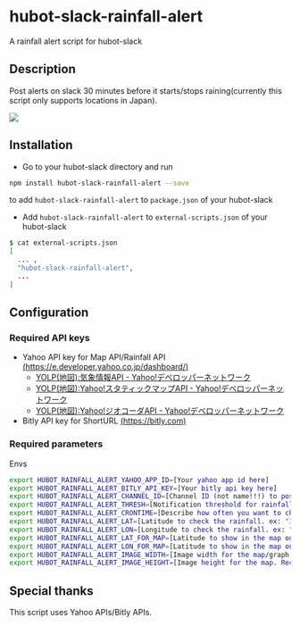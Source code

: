 # hubot-slack-rainfall-alert
A rainfall alert script for hubot-slack

## Description
Post alerts on slack 30 minutes before it starts/stops raining(currently this script only supports locations in Japan).

![](https://github.com/takashyx/hubot-slack-rainfall-alert/wiki/images/preview.png)

## Installation

- Go to your hubot-slack directory and run

```bash
npm install hubot-slack-rainfall-alert --save
```

to add `hubot-slack-rainfall-alert` to `package.json` of your hubot-slack

- Add `hubot-slack-rainfall-alert` to `external-scripts.json` of your hubot-slack


```bash
$ cat external-scripts.json
[
  ... ,
  "hubot-slack-rainfall-alert",
  ...
]
```

## Configuration

### Required API keys
- Yahoo API key for Map API/Rainfall API [(https://e.developer.yahoo.co.jp/dashboard/)](https://e.developer.yahoo.co.jp/dashboard/)
    + [YOLP(地図):気象情報API - Yahoo!デベロッパーネットワーク](http://developer.yahoo.co.jp/webapi/map/openlocalplatform/v1/weather.html)
    + [YOLP(地図):Yahoo!スタティックマップAPI - Yahoo!デベロッパーネットワーク](http://developer.yahoo.co.jp/webapi/map/openlocalplatform/v1/static.html#exp_weather)
    + [YOLP(地図):Yahoo!ジオコーダAPI - Yahoo!デベロッパーネットワーク](http://developer.yahoo.co.jp/webapi/map/openlocalplatform/v1/geocoder.html)
- Bitly API key for ShortURL [(https://bitly.com)](https://bitly.com)

### Required parameters

Envs
```bash
export HUBOT_RAINFALL_ALERT_YAHOO_APP_ID=[Your yahoo app id here]
export HUBOT_RAINFALL_ALERT_BITLY_API_KEY=[Your bitly api key here]
export HUBOT_RAINFALL_ALERT_CHANNEL_ID=[Channel ID (not name!!!) to post notifications ex: "C035AFECB" -> get id from https://api.slack.com/methods/channels.list/test ]
export HUBOT_RAINFALL_ALERT_THRESH=[Notification threshold for rainfall(mm/h). ex: "0.5"]
export HUBOT_RAINFALL_ALERT_CRONTIME=[Describe how often you want to check the rainfall in cron format. ex: "0 */10 0,9-23 * * *"]
export HUBOT_RAINFALL_ALERT_LAT=[Latitude to check the rainfall. ex: "35.0000000"]
export HUBOT_RAINFALL_ALERT_LON=[Longitude to check the rainfall. ex: "139.8000000"]
export HUBOT_RAINFALL_ALERT_LAT_FOR_MAP=[Latitude to show in the map on notifications. Recommend to set the same value as HUBOT_RAINFALL_ALERT_LAT ex: "35.0000000"]
export HUBOT_RAINFALL_ALERT_LON_FOR_MAP=[Latitude to show in the map on notifications. Recommend to set about 0.8 degree smaller value than HUBOT_RAINFALL_ALERT_LON so that you can see the incoming watery clouds in the map. ex: "139.0000000"]
export HUBOT_RAINFALL_ALERT_IMAGE_WIDTH=[Image width for the map/graph. Recommend: "500"]
export HUBOT_RAINFALL_ALERT_IMAGE_HEIGHT=[Image height for the map. Recommend: "500"]
```

## Special thanks
This script uses Yahoo APIs/Bitly APIs.

